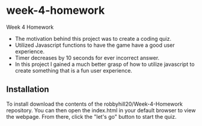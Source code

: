 # week-4-homework
Week 4 Homework 
- The motivation behind this project was to create a coding quiz. 
- Utilized Javascript functions to have the game have a good user experience. 
- Timer decreases by 10 seconds for ever incorrect answer. 
- In this project I gained a much better grasp of how to utilize javascript to create something that is a fun user experience. 

## Installation
 To install download the contents of the robbyhill20/Week-4-Homework repository. You can then open the index.html in your default browser to view the webpage. From there, click the "let's go" button to start the quiz. 
